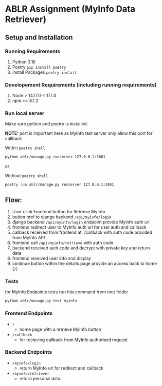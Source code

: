 # ABLR Assignment (MyInfo Data Retriever)

## Setup and Installation

### Running Requirements
1. Python 3.10
2. Poetry `pip install poetry`
3. Install Packages `poetry install`

### Developement Requirements (including running requirements)
1. Node > 14.17.0 < 17.1.0
2. npm >= 8.1.2

### Run local server
Make sure python and poetry is installed.

**NOTE:** port is important here as MyInfo test server only allow this port for callback

Within `poetry shell`

```bash
python ablr/manage.py runserver 127.0.0.1:3001
```

or


Without `poetry shell`
```bash
poetry run ablr/manage.py runserver 127.0.0.1:3001
```

## Flow:
1. User click Frontend button for Retrieve MyInfo 
2. button href to django backend `/api/myinfo/login`
3. django backend `/api/myinfo/login` endpoint provide MyInfo auth url
4. frontend redirect user to MyInfo auth url for user auth and callback 
5. callback received from frontend at `/callback with auth code provided from MyInfo API
6. frontend call `/api/myinfo/retrieve` with auth code
6. backend received auth code and decrypt with private key and return data 
7. frontend received user info and display
8. continue button within the details page provide an access back to home (`/`)

### Tests

for MyInfo Endpoints tests run this command from root folder

```bash
python ablr/manage.py test myinfo        
```

### Frontend Endpoints
- `/`
    - home page with a retrieve MyInfo button
- `/callback`
    - for recieving callback from MyInfo authorised request

### Backend Endpoints
- `/myinfo/login`
    - return MyInfo url for redirect and callback
- `/myinfo/retriever`
    - return personal data
